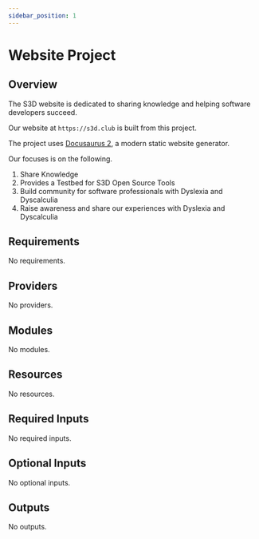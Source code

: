 ```yaml
---
sidebar_position: 1
---
```


# Website Project

## Overview
The S3D website is dedicated to sharing knowledge and helping software
developers succeed.

Our website at `https://s3d.club` is built from this project.

The project uses [Docusaurus 2](https://docusaurus.io/), a modern static
website generator.

Our focuses is on the following.
1. Share Knowledge
1. Provides a Testbed for S3D Open Source Tools
1. Build community for software professionals with Dyslexia and Dyscalculia
1. Raise awareness and share our experiences with Dyslexia and Dyscalculia

[chge]: ./CHANGES.md
[code]: ./CODE-OF-CONDUCT.md
[cont]: ./CONTRIBUTING.md
[lice]: ./LICENSE.md

## Requirements

No requirements.

## Providers

No providers.

## Modules

No modules.

## Resources

No resources.

## Required Inputs

No required inputs.

## Optional Inputs

No optional inputs.

## Outputs

No outputs.
